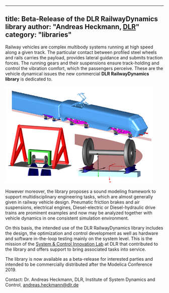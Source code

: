 -----
title: Beta-Release of the DLR RailwayDynamics library
author: "Andreas Heckmann, [DLR](http://www.dlr.de/sr/)"
category: "libraries"
-----

Railway vehicles are complex multibody systems running at high speed along a given track. The particular contact between profiled steel wheels and rails carries the payload, provides lateral guidance and submits traction forces. 
The running gears and their suspensions ensure track-holding and control the vibration comfort, which the passengers perceive. These are the vehicle dynamical issues the new commercial **DLR RailwayDynamics library** is dedicated to.

![](RailwayDynamicsExamples.png)

However moreover, the library proposes a sound modeling framework to support multidisciplinary engineering tasks, which are almost generally given in railway vehicle design.
Pneumatic friction brakes and air suspensions, electrical engines, Diesel-electric or Diesel-hydraulic drive trains are prominent examples and now may be analyzed together with vehicle dynamics in one consistent simulation environment.

On this basis, the intended use of the DLR RailwayDynamics library includes the design, the optimization and control development as well as hardware and software in-the-loop testing mainly on the system level. This is the mission of the [System & Control Innovation Lab](https://www.systemcontrolinnovationlad.de/) at DLR that contributed to the library and offers support to bring associated tasks into service.

The library is now available as a beta-release for interested parties and intended to be commercially distributed after the Modelica Conference 2019.

Contact: Dr. Andreas Heckmann, DLR, Institute of System Dynamics and Control, andreas.heckmann@dlr.de
